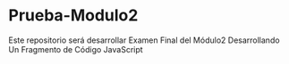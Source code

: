# Prueba-Modulo2
Este repositorio será desarrollar Examen Final del Módulo2 Desarrollando Un Fragmento de Código JavaScript
